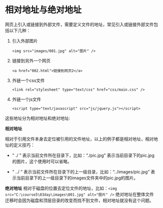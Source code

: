 # 相对地址与绝对地址

网页上引入或链接到外部文件，需要定义文件的地址，常见引入或链接外部文件包括以下几种：

1. 引入外部图片

	```
	<img src="images/001.jpg" alt="图片" />
	```
2. 链接到另外一个网页

	```
	<a href="002.html">链接到网页2</a>
	```
3. 外链一个css文件

	```
	<link rel="stylesheet" type="text/css" href="css/main.css" />
	```
4. 外链一个js文件

	```
	<script type="text/javascript" src="js/jquery.js"></script>
	```

这些地址分为相对地址和绝对地址:

**相对地址**

相对于引用文件本身去定位被引用的文件地址，以上的例子都是相对地址，相对地址的定义技巧：

*	“ ./ ” 表示当前文件所在目录下，比如：“./pic.jpg” 表示当前目录下的pic.jpg的图片，这个使用时可以省略。

*	“ ../ ” 表示当前文件所在目录下的上一级目录，比如：“../images/pic.jpg” 表示当前目录下的上一级目录下的images文件夹中的pic.jpg的图片。

**绝对地址**
相对于磁盘的位置去定位文件的地址，比如：`<img src="C:\course5\03day\images\001.jpg" alt="图片" />` 绝对地址在整体文件迁移时会因为磁盘和顶层目录的改变而找不到文件，相对地址就没有这个问题。
